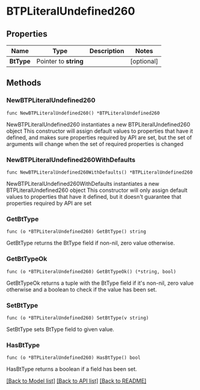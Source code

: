 # BTPLiteralUndefined260

## Properties

Name | Type | Description | Notes
------------ | ------------- | ------------- | -------------
**BtType** | Pointer to **string** |  | [optional] 

## Methods

### NewBTPLiteralUndefined260

`func NewBTPLiteralUndefined260() *BTPLiteralUndefined260`

NewBTPLiteralUndefined260 instantiates a new BTPLiteralUndefined260 object
This constructor will assign default values to properties that have it defined,
and makes sure properties required by API are set, but the set of arguments
will change when the set of required properties is changed

### NewBTPLiteralUndefined260WithDefaults

`func NewBTPLiteralUndefined260WithDefaults() *BTPLiteralUndefined260`

NewBTPLiteralUndefined260WithDefaults instantiates a new BTPLiteralUndefined260 object
This constructor will only assign default values to properties that have it defined,
but it doesn't guarantee that properties required by API are set

### GetBtType

`func (o *BTPLiteralUndefined260) GetBtType() string`

GetBtType returns the BtType field if non-nil, zero value otherwise.

### GetBtTypeOk

`func (o *BTPLiteralUndefined260) GetBtTypeOk() (*string, bool)`

GetBtTypeOk returns a tuple with the BtType field if it's non-nil, zero value otherwise
and a boolean to check if the value has been set.

### SetBtType

`func (o *BTPLiteralUndefined260) SetBtType(v string)`

SetBtType sets BtType field to given value.

### HasBtType

`func (o *BTPLiteralUndefined260) HasBtType() bool`

HasBtType returns a boolean if a field has been set.


[[Back to Model list]](../README.md#documentation-for-models) [[Back to API list]](../README.md#documentation-for-api-endpoints) [[Back to README]](../README.md)


